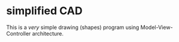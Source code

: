 # simplified CAD

This is a _very_ simple drawing (shapes) program using Model-View-Controller architecture.

